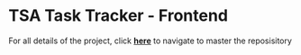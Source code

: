# TSA Task Tracker - Frontend

For all details of the project, click **[here](https://github.com/mastra90/tsa-task-tracker-frontend)** to navigate to master the reposisitory
